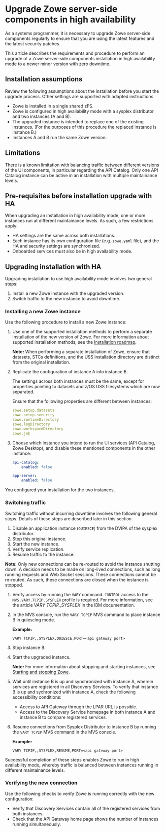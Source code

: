 # Upgrade Zowe server-side components in high availability

As a systems programmer, it is necessary to upgrade Zowe server-side components regularly to ensure that you are using the latest features and  the latest security patches.

This article describes the requirements and procedure to perform an upgrade of a Zowe server-side components installation in high availability mode to a newer minor version with zero downtime.

## Installation assumptions

Review the following assumptions about the installation before you start the upgrade process. Other settings are supported with adapted instructions.

- Zowe is installed in a single shared zFS.
- Zowe is configured in high availability mode with a sysplex distributor and two instances (A and B).
- The upgraded instance is intended to replace one of the existing instances. (For the purposes of this procedure the replaced instance is instance B.)
- Instances A and B run the same Zowe version.

## Limitations

There is a known limitation with balancing traffic between different versions of the UI components, in particular regarding the API Catalog.
Only one API Catalog instance can be active in an installation with multiple maintainance levels.

## Pre-requisites before installation upgrade with HA

When upgrading an installation in high availability mode, one or more instances run at different maintainance levels. As such, a few restrictions apply:

- HA settings are the same across both installations.
- Each instance has its own configuration file (e.g. `zowe.yaml` file), and the HA and security settings are synchronized.
- Onboarded services must also be in high availability mode.

## Upgrading installation with HA

Upgrading installation to use high availability mode involves two general steps:

1. Install a new Zowe instance with the upgraded version.
2. Switch traffic to the new instance to avoid downtime.

### Installing a new Zowe instance

Use the following procedure to install a new Zowe instance:

1. Use one of the supported installation methods to perform a separate installation of the new version of Zowe. For more information about supported installation methods, see the [Installation roadmap](../install-zos.md).

    **Note:** When performing a separate installation of Zowe, ensure that datasets, STCs definitions, and the USS installation directory are distinct from the original installation.

2. Replicate the configuration of instance A into instance B.

    The settings across both instances must be the same, except for properties pointing to datasets and z/OS USS filesystems which are now separated.

    Ensure that the following properties are different between instances:

    ```yaml
    zowe.setup.datasets
    zowe.setup.security
    zowe.runtimeDirectory
    zowe.logDirectory
    zowe.workspaceDirectory
    zowe.job
    ```

3. Choose which instance you intend to run the UI services (API Catalog, Zowe Desktop), and disable these mentioned components in the other instance:

    ```yaml
    api-catalog:
        enabled: false

    app-server:
        enabled: false
    ```

You configured your installation for the two instances.

### Switching traffic

Switching traffic without incurring downtime involves the following general steps. Details of these steps are described later in this section.

1. Disable an application instance (`QUIESCE`) from the DVIPA of the sysplex distributor.
2. Stop this original instance.
3. Start the new instance.
4. Verify service replication.
5. Resume traffic to the instance.

**Note:** Only new connections can be re-routed to avoid the instance shutting down. A decision needs to be made on long-lived connections, such as long running requests and Web Socket sessions. These connections cannot be re-routed. As such, these connections are closed when the instance is stopped.

1. Verify access by running the `VARY` command. `CONTROL` access to the `MVS.VARY.TCPIP.SYSPLEX` profile is required.
For more information, see the article _VARY TCPIP,,SYSPLEX_ in the IBM documentation.

2. In the MVS console, run the `VARY TCPIP` MVS command to place instance B in quiescing mode.

    **Example:**

    ```mvs
    VARY TCPIP,,SYSPLEX,QUIESCE,PORT=<api gateway port>
    ```

3. Stop instance B.

4. Start the upgraded instance.

    **Note:** For more information about stopping and starting instances, see [Starting and stopping Zowe](../user-guide/start-zowe-zos.md).

5. Wait until instance B is up and synchronized with instance A, wherein services are registered in all Discovery Services. To verify that instance B is up and sychronized with instance A, check the following accessibility conditions:

    - Access to API Gateway through the LPAR URL is possible.
    - Access to the Discovery Service homepage in both instance A and instance B to compare registered services.

6. Resume connections from Sysplex Distributor to instance B by running the `VARY TCPIP` MVS command in the MVS console.

    **Example:**

    ```mvs
    VARY TCPIP,,SYSPLEX,RESUME,PORT=<api gateway port>
    ```

Successful completion of these steps enables Zowe to run in high availability mode, whereby traffic is balanced between instances running in different maintainance levels.

### Verifying the new connection

Use the following checks to verify Zowe is running correctly with the new configuration:

- Verify that Discovery Services contain all of the registered services from both instances.
- Check that the API Gateway home page shows the number of instances running simultaneously.
